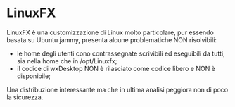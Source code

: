 # LinuxFX

LinuxFX è una customizzazione di Linux molto particolare, pur essendo basata su Ubuntu jammy, presenta alcune problematiche NON risolvibili:

* le home degli utenti cono contrassegnate scrivibili ed eseguibili da tutti, sia nella home che in /opt/Linuxfx;
* il codice di wxDesktop NON è rilasciato come codice libero e NON è disponibile;

Una distribuzione interessante ma che in ultima analisi peggiora non di poco la sicurezza.






